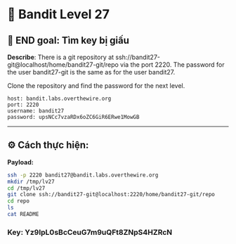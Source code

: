 # 🎯 Bandit Level 27

## 📌 END goal: Tìm key bị giấu
**Describe**: There is a git repository at ssh://bandit27-git@localhost/home/bandit27-git/repo via the port 2220. The password for the user bandit27-git is the same as for the user bandit27.

Clone the repository and find the password for the next level.


```
host: bandit.labs.overthewire.org
port: 2220
username: bandit27
password: upsNCc7vzaRDx6oZC6GiR6ERwe1MowGB

```
---

## ⚙️ Cách thực hiện:
**Payload:**
```bash
ssh -p 2220 bandit27@bandit.labs.overthewire.org
mkdir /tmp/lv27
cd /tmp/lv27
git clone ssh://bandit27-git@localhost:2220/home/bandit27-git/repo
cd repo
ls
cat README
```

### Key: Yz9IpL0sBcCeuG7m9uQFt8ZNpS4HZRcN

